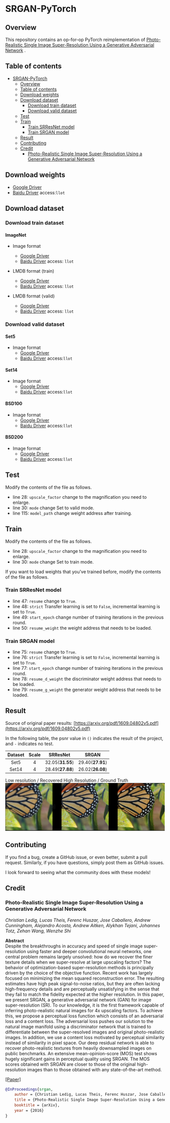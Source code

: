 # SRGAN-PyTorch

## Overview

This repository contains an op-for-op PyTorch reimplementation
of [Photo-Realistic Single Image Super-Resolution Using a Generative Adversarial Network](https://arxiv.org/abs/1609.04802v5)
.

## Table of contents

- [SRGAN-PyTorch](#srgan-pytorch)
    - [Overview](#overview)
    - [Table of contents](#table-of-contents)
    - [Download weights](#download-weights)
    - [Download dataset](#download-dataset)
        - [Download train dataset](#download-train-dataset)
        - [Download valid dataset](#download-valid-dataset)
    - [Test](#test)
    - [Train](#train)
        - [Train SRResNet model](#train-srresnet-model)
        - [Train SRGAN model](#train-srgan-model)
    - [Result](#result)
    - [Contributing](#contributing)
    - [Credit](#credit)
        - [Photo-Realistic Single Image Super-Resolution Using a Generative Adversarial Network](#photo-realistic-single-image-super-resolution-using-a-generative-adversarial-network)

## Download weights

- [Google Driver](https://drive.google.com/drive/folders/17jla_EWn52dC7w8J0VlNreY0ipLjk0tE?usp=sharing)
- [Baidu Driver](https://pan.baidu.com/s/1iyGBVXCwiBNyTINUAyjBqg) access:`llot`

## Download dataset

### Download train dataset

#### ImageNet

- Image format
    - [Google Driver](https://drive.google.com/drive/folders/1yqbT5gLUuOpemk0IvWNC08080GY7qwNI?usp=sharing)
    - [Baidu Driver](https://pan.baidu.com/s/18OBZKb-LnNz_a55rtWq1zg) access: `llot`

- LMDB format (train)
    - [Google Driver](https://drive.google.com/drive/folders/1BPqN08QHk_xFnMJWMS8grfh_vesVs8Jf?usp=sharing)
    - [Baidu Driver](https://pan.baidu.com/s/1eqeORnKcTmGatx2kAG92-A) access: `llot`

- LMDB format (valid)
    - [Google Driver](https://drive.google.com/drive/folders/1bYqqKk6NJ9wUfxTH2t_LbdMTB04OUicc?usp=sharing)
    - [Baidu Driver](https://pan.baidu.com/s/1W34MeEtLY0m-bOrnaveVmw) access: `llot`

### Download valid dataset

#### Set5

- Image format
    - [Google Driver](https://drive.google.com/file/d/1GtQuoEN78q3AIP8vkh-17X90thYp_FfU/view?usp=sharing)
    - [Baidu Driver](https://pan.baidu.com/s/1dlPcpwRPUBOnxlfW5--S5g) access:`llot`

#### Set14

- Image format
    - [Google Driver](https://drive.google.com/file/d/1CzwwAtLSW9sog3acXj8s7Hg3S7kr2HiZ/view?usp=sharing)
    - [Baidu Driver](https://pan.baidu.com/s/1KBS38UAjM7bJ_e6a54eHaA) access:`llot`

#### BSD100

- Image format
    - [Google Driver](https://drive.google.com/file/d/1xkjWJGZgwWjDZZFN6KWlNMvHXmRORvdG/view?usp=sharing)
    - [Baidu Driver](https://pan.baidu.com/s/1EBVulUpsQrDmZfqnm4jOZw) access:`llot`

#### BSD200

- Image format
    - [Google Driver](https://drive.google.com/file/d/1cdMYTPr77RdOgyAvJPMQqaJHWrD5ma5n/view?usp=sharing)
    - [Baidu Driver](https://pan.baidu.com/s/1xahPw4dNNc3XspMMOuw1Bw) access:`llot`
    
## Test

Modify the contents of the file as follows.

- line 28: `upscale_factor` change to the magnification you need to enlarge.
- line 30: `mode` change Set to valid mode.
- line 115: `model_path` change weight address after training.

## Train

Modify the contents of the file as follows.

- line 28: `upscale_factor` change to the magnification you need to enlarge.
- line 30: `mode` change Set to train mode.

If you want to load weights that you've trained before, modify the contents of the file as follows.

### Train SRResNet model

- line 47: `resume` change to `True`.
- line 48: `strict` Transfer learning is set to `False`, incremental learning is set to `True`.
- line 49: `start_epoch` change number of training iterations in the previous round.
- line 50: `resume_weight` the weight address that needs to be loaded.

### Train SRGAN model

- line 75: `resume` change to `True`.
- line 76: `strict` Transfer learning is set to `False`, incremental learning is set to `True`.
- line 77: `start_epoch` change number of training iterations in the previous round.
- line 78: `resume_d_weight` the discriminator weight address that needs to be loaded.
- line 79: `resume_g_weight` the generator weight address that needs to be loaded.

## Result

Source of original paper results: [https://arxiv.org/pdf/1609.04802v5.pdf](https://arxiv.org/pdf/1609.04802v5.pdf)

In the following table, the psnr value in `()` indicates the result of the project, and `-` indicates no test.

| Dataset | Scale |     SRResNet     |      SRGAN       |
|:-------:|:-----:|:----------------:|:----------------:|
|  Set5   |   4   | 32.05(**31.55**) | 29.40(**27.91**) |
|  Set14  |   4   | 28.49(**27.88**) | 26.02(**26.08**) |

Low resolution / Recovered High Resolution / Ground Truth
<span align="center"><img src="assets/result.png"/></span>

## Contributing

If you find a bug, create a GitHub issue, or even better, submit a pull request. Similarly, if you have questions, simply post them as GitHub issues.

I look forward to seeing what the community does with these models!

## Credit

### Photo-Realistic Single Image Super-Resolution Using a Generative Adversarial Network

_Christian Ledig, Lucas Theis, Ferenc Huszar, Jose Caballero, Andrew Cunningham, Alejandro Acosta, Andrew Aitken, Alykhan Tejani, Johannes Totz, Zehan
Wang, Wenzhe Shi_ <br>

**Abstract** <br>
Despite the breakthroughs in accuracy and speed of single image super-resolution using faster and deeper convolutional neural networks, one central
problem remains largely unsolved: how do we recover the finer texture details when we super-resolve at large upscaling factors? The behavior of
optimization-based super-resolution methods is principally driven by the choice of the objective function. Recent work has largely focused on
minimizing the mean squared reconstruction error. The resulting estimates have high peak signal-to-noise ratios, but they are often lacking
high-frequency details and are perceptually unsatisfying in the sense that they fail to match the fidelity expected at the higher resolution. In this
paper, we present SRGAN, a generative adversarial network (GAN) for image super-resolution (SR). To our knowledge, it is the first framework capable
of inferring photo-realistic natural images for 4x upscaling factors. To achieve this, we propose a perceptual loss function which consists of an
adversarial loss and a content loss. The adversarial loss pushes our solution to the natural image manifold using a discriminator network that is
trained to differentiate between the super-resolved images and original photo-realistic images. In addition, we use a content loss motivated by
perceptual similarity instead of similarity in pixel space. Our deep residual network is able to recover photo-realistic textures from heavily
downsampled images on public benchmarks. An extensive mean-opinion-score (MOS) test shows hugely significant gains in perceptual quality using SRGAN.
The MOS scores obtained with SRGAN are closer to those of the original high-resolution images than to those obtained with any state-of-the-art method.

[[Paper]](https://arxiv.org/pdf/1609.04802)

```bibtex
@InProceedings{srgan,
    author = {Christian Ledig, Lucas Theis, Ferenc Huszar, Jose Caballero, Andrew Cunningham, Alejandro Acosta, Andrew Aitken, Alykhan Tejani, Johannes Totz, Zehan Wang, Wenzhe Shi},
    title = {Photo-Realistic Single Image Super-Resolution Using a Generative Adversarial Network},
    booktitle = {arXiv},
    year = {2016}
}
```
